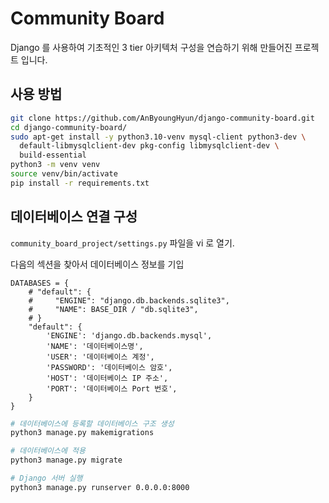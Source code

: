 # Community Board
Django 를 사용하여 기초적인 3 tier 아키텍처 구성을 연습하기 위해 만들어진 프로젝트 입니다.

## 사용 방법

``` bash
git clone https://github.com/AnByoungHyun/django-community-board.git
cd django-community-board/
sudo apt-get install -y python3.10-venv mysql-client python3-dev \
  default-libmysqlclient-dev pkg-config libmysqlclient-dev \
  build-essential
python3 -m venv venv
source venv/bin/activate
pip install -r requirements.txt
```

## 데이터베이스 연결 구성

`community_board_project/settings.py` 파일을 vi 로 열기.

다음의 섹션을 찾아서 데이터베이스 정보를 기입
``` python3
DATABASES = {
    # "default": {
    #     "ENGINE": "django.db.backends.sqlite3",
    #     "NAME": BASE_DIR / "db.sqlite3",
    # }
    "default": {
        'ENGINE': 'django.db.backends.mysql',
        'NAME': '데이터베이스명',
        'USER': '데이터베이스 계정',
        'PASSWORD': '데이터베이스 암호',
        'HOST': '데이터베이스 IP 주소',
        'PORT': '데이터베이스 Port 번호',
    }
}
```

``` bash
# 데이터베이스에 등록할 데이터베이스 구조 생성
python3 manage.py makemigrations

# 데이터베이스에 적용
python3 manage.py migrate

# Django 서버 실행
python3 manage.py runserver 0.0.0.0:8000
```













